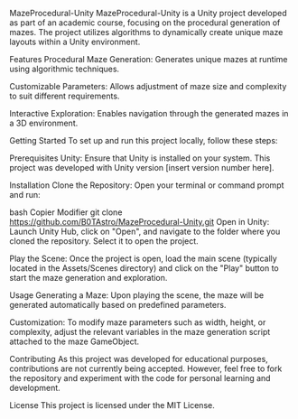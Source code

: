 MazeProcedural-Unity​
MazeProcedural-Unity is a Unity project developed as part of an academic course, focusing on the procedural generation of mazes. The project utilizes algorithms to dynamically create unique maze layouts within a Unity environment.​

Features
Procedural Maze Generation: Generates unique mazes at runtime using algorithmic techniques.​

Customizable Parameters: Allows adjustment of maze size and complexity to suit different requirements.​

Interactive Exploration: Enables navigation through the generated mazes in a 3D environment.​

Getting Started
To set up and run this project locally, follow these steps:

Prerequisites
Unity: Ensure that Unity is installed on your system. This project was developed with Unity version [insert version number here].​

Installation
Clone the Repository: Open your terminal or command prompt and run:​

bash
Copier
Modifier
git clone https://github.com/B0TAstro/MazeProcedural-Unity.git
Open in Unity: Launch Unity Hub, click on "Open", and navigate to the folder where you cloned the repository. Select it to open the project.​

Play the Scene: Once the project is open, load the main scene (typically located in the Assets/Scenes directory) and click on the "Play" button to start the maze generation and exploration.​

Usage
Generating a Maze: Upon playing the scene, the maze will be generated automatically based on predefined parameters.​

Customization: To modify maze parameters such as width, height, or complexity, adjust the relevant variables in the maze generation script attached to the maze GameObject.​

Contributing
As this project was developed for educational purposes, contributions are not currently being accepted. However, feel free to fork the repository and experiment with the code for personal learning and development.​

License
This project is licensed under the MIT License.
